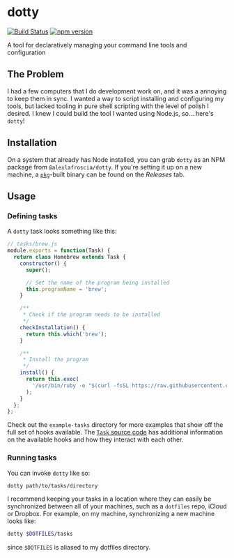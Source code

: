 # dotty
[![Build Status](https://travis-ci.org/alexlafroscia/dotty.svg?branch=master)](https://travis-ci.org/alexlafroscia/dotty)
[![npm version](https://badge.fury.io/js/%40alexlafroscia%2Fdotty.svg)](https://badge.fury.io/js/%40alexlafroscia%2Fdotty)

A tool for declaratively managing your command line tools and configuration

## The Problem

I had a few computers that I do development work on, and it was a annoying to keep them in sync. I wanted a way to script installing and configuring my tools, but lacked tooling in pure shell scripting with the level of polish I desired. I knew I could build the tool I wanted using Node.js, so... here's `dotty`!

## Installation

On a system that already has Node installed, you can grab `dotty` as an NPM package from `@alexlafroscia/dotty`. If you're setting it up on a new machine, a [`pkg`][pkg]-built binary can be found on the *Releases* tab.

## Usage

### Defining tasks

A `dotty` task looks something like this:

```javascript
// tasks/brew.js
module.exports = function(Task) {
  return class Homebrew extends Task {
    constructor() {
      super();

      // Set the name of the program being installed
      this.programName = 'brew';
    }

    /**
     * Check if the program needs to be installed
     */
    checkInstallation() {
      return this.which('brew');
    }

    /**
     * Install the program
     */
    install() {
      return this.exec(
        '/usr/bin/ruby -e "$(curl -fsSL https://raw.githubusercontent.com/Homebrew/install/master/install)"'
      );
    }
  };
};
```

Check out the `example-tasks` directory for more examples that show off the full set of hooks available. The [`Task` source code][task-source] has additional information on the available hooks and how they interact with each other.

### Running tasks

You can invoke `dotty` like so:

```bash
dotty path/to/tasks/directory
```

I recommend keeping your tasks in a location where they can easily be synchronized between all of your machines, such as a `dotfiles` repo, iCloud or Dropbox.  For example, on my machine, synchronizing a new machine looks like:


```bash
dotty $DOTFILES/tasks
```

since `$DOTFILES` is aliased to my dotfiles directory.

[pkg]: https://www.npmjs.com/package/pkg
[task-source]: lib/task.js

